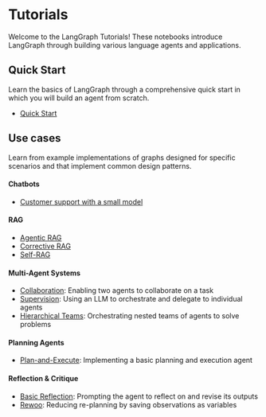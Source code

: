 # Tutorials

Welcome to the LangGraph Tutorials! These notebooks introduce LangGraph through building various language agents and applications.

## Quick Start

Learn the basics of LangGraph through a comprehensive quick start in which you will build an agent from scratch.

- [Quick Start](quickstart.ipynb)

## Use cases

Learn from example implementations of graphs designed for specific scenarios and that implement common design patterns.

#### Chatbots

- [Customer support with a small model](chatbots/customer_support_small_model.ipynb)

#### RAG

- [Agentic RAG](rag/langgraph_agentic_rag.ipynb)
- [Corrective RAG](rag/langgraph_crag.ipynb)
- [Self-RAG](rag/langgraph_self_rag.ipynb)

#### Multi-Agent Systems

- [Collaboration](multi_agent/multi_agent_collaboration.ipynb): Enabling two agents to collaborate on a task
- [Supervision](multi_agent/agent_supervisor.ipynb): Using an LLM to orchestrate and delegate to individual agents
- [Hierarchical Teams](multi_agent/hierarchical_agent_teams.ipynb): Orchestrating nested teams of agents to solve problems

#### Planning Agents

- [Plan-and-Execute](plan-and-execute/plan-and-execute.ipynb): Implementing a basic planning and execution agent

#### Reflection & Critique

- [Basic Reflection](reflection/reflection.ipynb): Prompting the agent to reflect on and revise its outputs
- [Rewoo](rewoo/rewoo.ipynb): Reducing re-planning by saving observations as variables